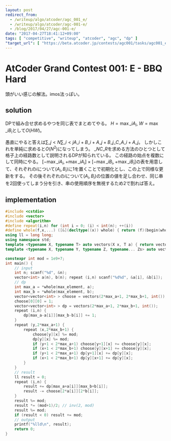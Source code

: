 ```yaml
---
layout: post
redirect_from:
  - /writeup/algo/atcoder/agc_001_e/
  - /writeup/algo/atcoder/agc-001-e/
  - /blog/2017/04/27/agc-001-e/
date: "2017-04-27T18:41:12+09:00"
tags: [ "competitive", "writeup", "atcoder", "agc", "dp" ]
"target_url": [ "https://beta.atcoder.jp/contests/agc001/tasks/agc001_e" ]
---
```


# AtCoder Grand Contest 001: E - BBQ Hard

頭がいい感じの解法。imos法っぽい。

## solution

DPで組み合せ求めるやつを同じ表でまとめてやる。
$H = \max\_i A_i, \; W = \max\_i B_i$として$O(HW)$。

愚直にやると答えは$\sum\_{j \lt N} \sum\_{i \lt j} {A\_i + B\_i + A\_j + B\_j}\_{}C\_{A\_i + A\_j}$。
しかしこれを単純に求めると$O(N^2)$になってしまう。
${}\_NC\_R$を求める方法のひとつとして格子上の経路数として説明されるDPが知られている。
この経路の始点を複数にして同時にやる。
$[- \max\_i A_i, + \max\_i A_i] \times [- \max\_i B_i, + \max\_i B_i]$の表を用意して、それぞれの$i$について$(A_i, B_i)$に$1$を置くことで初期化とし、この上で同様な更新をする。
その後それぞれの$i$について$(A_i, B_i)$の位置の値を足し合わせ、同じ串を$2$回使ってしまう分を引き、串の使用順序を無視するため$2$で割れば答え。

## implementation

``` c++
#include <cstdio>
#include <vector>
#include <algorithm>
#define repeat(i,n) for (int i = 0; (i) < int(n); ++(i))
#define whole(f,x,...) ([&](decltype((x)) whole) { return (f)(begin(whole), end(whole), ## __VA_ARGS__); })(x)
using ll = long long;
using namespace std;
template <typename X, typename T> auto vectors(X x, T a) { return vector<T>(x, a); }
template <typename X, typename Y, typename Z, typename... Zs> auto vectors(X x, Y y, Z z, Zs... zs) { auto cont = vectors(y, z, zs...); return vector<decltype(cont)>(x, cont); }

constexpr int mod = 1e9+7;
int main() {
    // input
    int n; scanf("%d", &n);
    vector<int> a(n), b(n); repeat (i,n) scanf("%d%d", &a[i], &b[i]);
    // dp
    int max_a = *whole(max_element, a);
    int max_b = *whole(max_element, b);
    vector<vector<int> > choose = vectors(2*max_a+1, 2*max_b+1, int());
    choose[0][0] = 1;
    vector<vector<int> > dp = vectors(2*max_a+1, 2*max_b+1, int());
    repeat (i,n) {
        dp[max_a-a[i]][max_b-b[i]] += 1;
    }
    repeat (y,2*max_a+1) {
        repeat (x,2*max_b+1) {
            choose[y][x] %= mod;
            dp[y][x] %= mod;
            if (y+1 < 2*max_a+1) choose[y+1][x] += choose[y][x];
            if (x+1 < 2*max_b+1) choose[y][x+1] += choose[y][x];
            if (y+1 < 2*max_a+1) dp[y+1][x] += dp[y][x];
            if (x+1 < 2*max_b+1) dp[y][x+1] += dp[y][x];
        }
    }
    // result
    ll result = 0;
    repeat (i,n) {
        result += dp[max_a+a[i]][max_b+b[i]];
        result -= choose[2*a[i]][2*b[i]];
    }
    result %= mod;
    result *= (mod+1)/2; // inv(2, mod)
    result %= mod;
    if (result < 0) result += mod;
    // output
    printf("%lld\n", result);
    return 0;
}
```
